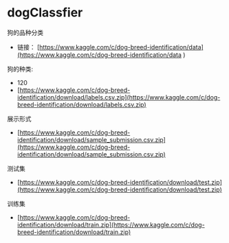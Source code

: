 # dogClassfier

狗的品种分类

- 链接： [https://www.kaggle.com/c/dog-breed-identification/data](https://www.kaggle.com/c/dog-breed-identification/data )

狗的种类:

- 120
- [https://www.kaggle.com/c/dog-breed-identification/download/labels.csv.zip](https://www.kaggle.com/c/dog-breed-identification/download/labels.csv.zip)

展示形式

- [https://www.kaggle.com/c/dog-breed-identification/download/sample_submission.csv.zip](https://www.kaggle.com/c/dog-breed-identification/download/sample_submission.csv.zip)

测试集

- [https://www.kaggle.com/c/dog-breed-identification/download/test.zip](https://www.kaggle.com/c/dog-breed-identification/download/test.zip)

训练集

- [https://www.kaggle.com/c/dog-breed-identification/download/train.zip](https://www.kaggle.com/c/dog-breed-identification/download/train.zip)

